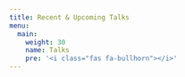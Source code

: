 ```yaml
---
title: Recent & Upcoming Talks
menu:
  main:
    weight: 30
    name: Talks
    pre: '<i class="fas fa-bullhorn"></i>'
---
```

